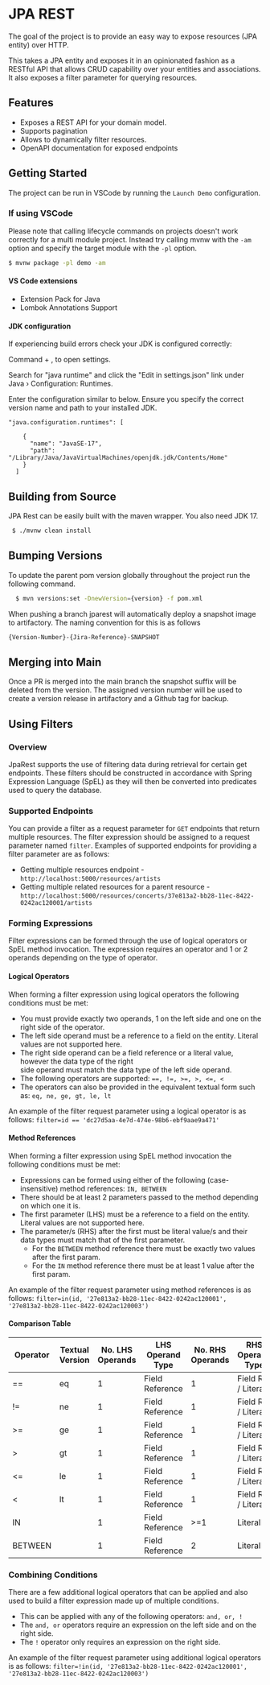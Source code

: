 # JPA REST

The goal of the project is to provide an easy way to expose resources (JPA entity) over HTTP.

This takes a JPA entity and exposes it in an opinionated fashion as a RESTful API that allows CRUD capability over your entities and
associations. It also exposes a filter parameter for querying resources.

## Features

- Exposes a REST API for your domain model.
- Supports pagination
- Allows to dynamically filter resources.
- OpenAPI documentation for exposed endpoints

## Getting Started

The project can be run in VSCode by running the `Launch Demo` configuration.

### If using VSCode

Please note that calling lifecycle commands on projects doesn't work correctly for a multi module project.
Instead try calling mvnw with the `-am` option and specify the target module with the `-pl` option.

```bash
$ mvnw package -pl demo -am
```

#### VS Code extensions

- Extension Pack for Java
- Lombok Annotations Support

#### JDK configuration

If experiencing build errors check your JDK is configured correctly:

Command + , to open settings.

Search for "java runtime" and click the "Edit in settings.json" link under Java › Configuration: Runtimes.

Enter the configuration similar to below. Ensure you specify the correct version name and path to your installed JDK.

```
"java.configuration.runtimes": [

    {
      "name": "JavaSE-17",
      "path": "/Library/Java/JavaVirtualMachines/openjdk.jdk/Contents/Home"
    }
  ]
```

## Building from Source

JPA Rest can be easily built with the maven wrapper.
You also need JDK 17.

```bash
 $ ./mvnw clean install
```

## Bumping Versions
To update the parent pom version globally throughout the project run the following command.

```bash
  $ mvn versions:set -DnewVersion={version} -f pom.xml
```
When pushing a branch jparest will automatically deploy a snapshot image to artifactory. The naming convention for this
is as follows 

```bash
{Version-Number}-{Jira-Reference}-SNAPSHOT
```
## Merging into Main
Once a PR is merged into the main branch the snapshot suffix will be deleted from the version.
The assigned version number will be used to create a version release in artifactory and a Github tag for backup.


## Using Filters

### Overview
JpaRest supports the use of filtering data during retrieval for certain get endpoints. These filters should be constructed in accordance with Spring Expression Language (SpEL) as they will then be converted into predicates used to query the database.

### Supported Endpoints
You can provide a filter as a request parameter for `GET` endpoints that return multiple resources. The filter expression should be assigned to a request parameter named `filter`.
Examples of supported endpoints for providing a filter parameter are as follows:
- Getting multiple resources endpoint - `http://localhost:5000/resources/artists`
- Getting multiple related resources for a parent resource - `http://localhost:5000/resources/concerts/37e813a2-bb28-11ec-8422-0242ac120001/artists`


### Forming Expressions
Filter expressions can be formed through the use of logical operators or SpEL method invocation. The expression requires an operator and 1 or 2 operands depending on the type of operator.

#### Logical Operators
When forming a filter expression using logical operators the following conditions must be met:
- You must provide exactly two operands, 1 on the left side and one on the right side of the operator.
- The left side operand must be a reference to a field on the entity. Literal values are not supported here.
- The right side operand can be a field reference or a literal value, however the data type of the right  
  side operand must match the data type of the left side operand.
- The following operators are supported: `==, !=, >=, >, <=, <`
- The operators can also be provided in the equivalent textual form such as: `eq, ne, ge, gt, le, lt`

An example of the filter request parameter using a logical operator is as follows:
`filter=id == 'dc27d5aa-4e7d-474e-98b6-ebf9aae9a471'`

#### Method References
When forming a filter expression using SpEL method invocation the following conditions must be met:
- Expressions can be formed using either of the following (case-insensitive) method references: `IN, BETWEEN`
- There should be at least 2 parameters passed to the method depending on which one it is.
- The first parameter (LHS) must be a reference to a field on the entity. Literal values are not supported here.
- The parameter/s (RHS) after the first must be literal value/s and their data types must match that of the first parameter.
  - For the  `BETWEEN` method reference there must be exactly two values after the first param.
  - For the `IN` method reference there must be at least 1 value after the first param.

An example of the filter request parameter using method references is as follows:
`filter=in(id, '27e813a2-bb28-11ec-8422-0242ac120001', '27e813a2-bb28-11ec-8422-0242ac120003')`

#### Comparison Table
| Operator |Textual Version| No. LHS Operands | LHS Operand Type| No. RHS Operands | RHS Operand Type|
|--|--|--|--|--|--|
| == | eq| 1 | Field Reference | 1 | Field Ref / Literal |
| != | ne| 1 | Field Reference | 1 | Field Ref / Literal |
| >= | ge| 1 | Field Reference | 1 | Field Ref / Literal |
| >  | gt| 1 | Field Reference | 1 | Field Ref / Literal |
| <= | le| 1 | Field Reference | 1 | Field Ref / Literal |
| <  | lt| 1 | Field Reference | 1 | Field Ref / Literal |
| IN | | 1 | Field Reference | >=1 | Literal |
| BETWEEN  | | 1 | Field Reference | 2 | Literal |


### Combining Conditions
There are a few additional logical operators that can be applied and also used to build a filter expression made up of multiple conditions.
- This can be applied with any of the following operators: `and, or, !`
- The `and, or` operators require an expression on the left side and on the right side.
- The `!` operator only requires an expression on the right side.

An example of the filter request parameter using additional logical operators is as follows:
`filter=!in(id, '27e813a2-bb28-11ec-8422-0242ac120001', '27e813a2-bb28-11ec-8422-0242ac120003')`